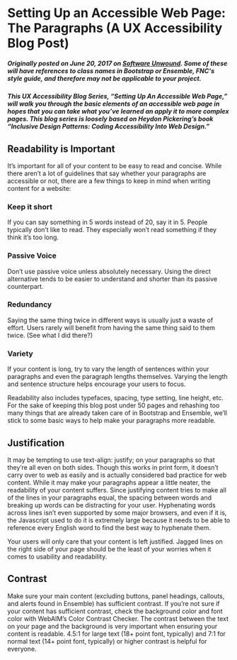 # Setting Up an Accessible Web Page: The Paragraphs (A UX Accessibility Blog Post)
##### Originally posted on June 20, 2017 on [Software Unwound](https://softwareunwound.com/2017/03/07/setting-up-an-accessible-web-page-the-paragraph-a-ux-accessibility-blog-post/). Some of these will have references to class names in Bootstrap or Ensemble, FNC's style guide, and therefore may not be applicable to your project.

##### This UX Accessibility Blog Series, “Setting Up An Accessible Web Page,” will walk you through the basic elements of an accessible web page in hopes that you can take what you’ve learned an apply it to more complex pages. This blog series is loosely based on Heydon Pickering’s book “Inclusive Design Patterns: Coding Accessibility Into Web Design.”

<h2>Readability is Important</h2>
<p>It’s important for all of your content to be easy to read and concise. While there aren’t a lot of guidelines that say whether your paragraphs are accessible or not, there are a few things to keep in mind when writing content for a website:</p>
<h3>Keep it short</h3>
<p>If you can say something in 5 words instead of 20, say it in 5. People typically don’t like to read. They especially won’t read something if they think it’s too long. </p>
<h3>Passive Voice</h3>
<p>Don’t use passive voice unless absolutely necessary. Using the direct alternative tends to be easier to understand and shorter than its passive counterpart. </p>
<h3>Redundancy</h3>
<p>Saying the same thing twice in different ways is usually just a waste of effort. Users rarely will benefit from having the same thing said to them twice. (See what I did there?)</p>
<h3>Variety</h3>
<p>If your content is long, try to vary the length of sentences within your paragraphs and even the paragraph lengths themselves. Varying the length and sentence structure helps encourage your users to focus.</p>

<p>Readability also includes typefaces, spacing, type setting, line height, etc. For the sake of keeping this blog post under 50 pages and rehashing too many things that are already taken care of in Bootstrap and Ensemble, we’ll stick to some basic ways to help make your paragraphs more readable. </p>

<h2>Justification</h2>
<p>It may be tempting to use text-align: justify; on your paragraphs so that they’re all even on both sides. Though this works in print form, it doesn’t carry over to web as easily and is actually considered bad practice for web content. While it may make your paragraphs appear a little neater, the readability of your content suffers. Since justifying content tries to make all of the lines in your paragraphs equal, the spacing between words and breaking up words can be distracting for your user. Hyphenating words across lines isn’t even supported by some major browsers, and even if it is, the Javascript used to do it is extremely large because it needs to be able to reference every English word to find the best way to hyphenate them. </p>
<p>Your users will only care that your content is left justified. Jagged lines on the right side of your page should be the least of your worries when it comes to usability and readability.  </p>

<h2>Contrast</h2>
<p>Make sure your main content (excluding buttons, panel headings, callouts, and alerts found in Ensemble) has sufficient contrast. If you’re not sure if your content has sufficient contrast, check the background color and font color with WebAIM’s Color Contrast Checker. The contrast between the text on your page and the background is very important when ensuring your content is readable. 4.5:1 for large text (18+ point font, typically) and 7:1 for normal text (14+ point font, typically) or higher contrast is helpful for everyone.</p>

